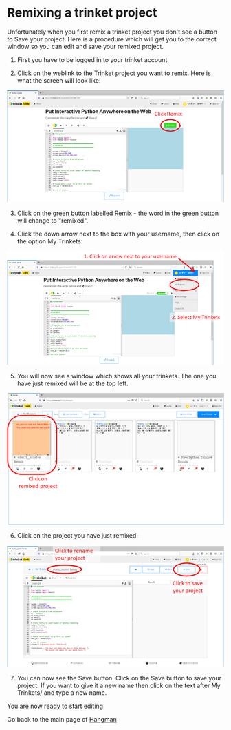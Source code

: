 # Remixing a trinket project

Unfortunately when you first remix a trinket project you don't see a button to Save your project. Here is a procedure which will get you to the correct window so you can edit and save your remixed project.

1. First you have to be logged in to your trinket account

2. Click on the weblink to the Trinket project you want to remix. Here is what the screen will look like:

![alt text](remix1.png "Click remix")

3. Click on the green button labelled Remix - the word in the green button will change to "remixed".

4. Click the down arrow next to the box with your username, then click on the option My Trinkets:

![alt text](remix2.png "Choose My Trinkets")

5. You will now see a window which shows all your trinkets. The one you have just remixed will be at the top left.

![alt text](remix3.png "My Trinkets")

6. Click on the project you have just remixed:

![alt text](remix4.png "My Trinkets")

7. You can now see the Save button. Click on the Save button to save your project. If you want to give it a new name then click on the text after My Trinkets/ and type a new name.

You are now ready to start editing.


Go back to the main page of [Hangman](../README.md)




